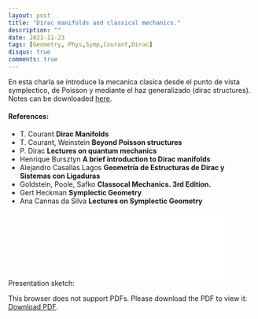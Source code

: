 ```yaml
---
layout: post
title: "Dirac manifolds and classical mechanics."
description: ""
date: 2021-11-23
tags: [Geometry, Phys,Symp,Courant,Dirac]
disqus: true
comments: true
---
```



En esta charla se introduce la mecanica clasíca desde el punto de vista symplectico, de Poisson y mediante el haz generalizado (dirac structures). Notes can be downloaded <a href="pdfs/notesclassicalmechanics.pdf">here</a>.
<!--more-->
####  References:
- T. Courant **Dirac Manifolds**
- T. Courant, Weinstein **Beyond Poisson structures**
- P. Dirac **Lectures on quantum mechanics**
- Henrique Bursztyn **A brief introduction to Dirac manifolds**
- Alejandro Casallas Lagos **Geometría de Estructuras de Dirac y Sistemas con Ligaduras**
- Goldstein, Poole, Safko **Classocal Mechanics. 3rd Edition.**
- Gert Heckman **Symplectic Geometry**
- Ana Cannas da Silva **Lectures on Symplectic Geometry**

Presentation sketch:
<object data="pdfs/Dirac_Structures__Classical_Mechanics_and__possibly__Quantum_Gravity (2).pdf" type="application/pdf" width="1400px" height="400px">
    <embed src="pdfs/Dirac_Structures__Classical_Mechanics_and__possibly__Quantum_Gravity (2).pdf">
        <p>This browser does not support PDFs. Please download the PDF to view it: <a href="pdfs/Dirac_Structures__Classical_Mechanics_and__possibly__Quantum_Gravity (2).pdf">Download PDF</a>.</p>
    </embed>
</object>
